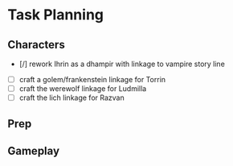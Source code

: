 # Task Planning

## Characters

- [/] rework Ihrin as a dhampir with linkage to vampire story line
- [ ] craft a golem/frankenstein linkage for Torrin
- [ ] craft the werewolf linkage for Ludmilla
- [ ] craft the lich linkage for Razvan

## Prep

## Gameplay